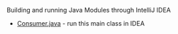 Building and running Java Modules through IntelliJ IDEA
- [Consumer.java](org.ars.two/src/org/ars/two/Consumer.java) - run this main class in IDEA